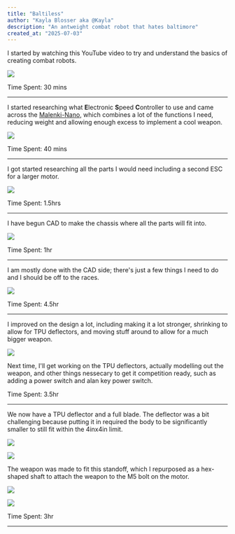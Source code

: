 ```yaml
---
title: "Baltiless"
author: "Kayla Blosser aka @Kayla"
description: "An antweight combat robot that hates baltimore"
created_at: "2025-07-03"
---
```


I started by watching this YouTube video to try and understand the basics of creating combat robots.

[![](https://img.youtube.com/vi/BvNRtRuOALw/maxresdefault.jpg)](https://www.youtube.com/watch?v=BvNRtRuOALw)

Time Spent: 30 mins

---

I started researching what **E**lectronic **S**peed **C**ontroller to use and came across the [Malenki-Nano](https://botbitz.com.au/collections/antweight-parts/products/malenki-nano), which combines a lot of the functions I need, reducing weight and allowing enough excess to implement a cool weapon.

![](https://hc-cdn.hel1.your-objectstorage.com/s/v3/f1f9c87ec9e84d9fe70434d07847b9196a8967c0_image.png)

Time Spent: 40 mins

---

I got started researching all the parts I would need including a second ESC for a larger motor.

![](https://hc-cdn.hel1.your-objectstorage.com/s/v3/7508668b61203a87443b3ce06ea32ebddccfca93_image.png)

Time Spent: 1.5hrs

--- 

I have begun CAD to make the chassis where all the parts will fit into.

![](https://hc-cdn.hel1.your-objectstorage.com/s/v3/2553c17026d7e8383f2747c5319af052e8236ca8_image.png)

Time Spent: 1hr

---

I am mostly done with the CAD side; there's just a few things I need to do and I should be off to the races.

![](https://hc-cdn.hel1.your-objectstorage.com/s/v3/2e65ae65783549485b4b5c0212fdd15a65666169_image.png)

Time Spent: 4.5hr

---

I improved on the design a lot, including making it a lot stronger, shrinking to allow for TPU deflectors, and moving stuff around to allow for a much bigger weapon.

![](https://hc-cdn.hel1.your-objectstorage.com/s/v3/59c792062cfe6b2e4eb3de45bbd8b95bae3a3b9d_image.png)

Next time, I'll get working on the TPU deflectors, actually modelling out the weapon, and other things nessecary to get it competition ready, such as adding a power switch and alan key power switch.

Time Spent: 3.5hr

---

We now have a TPU deflector and a full blade. The deflector was a bit challenging because putting it in required the body to be significantly smaller to still fit within the 4inx4in limit.

![](https://hc-cdn.hel1.your-objectstorage.com/s/v3/ba732b85953aeb1a1321a7aa16f7c9202ce3dcc2_bot.gif)

![](https://hc-cdn.hel1.your-objectstorage.com/s/v3/845eefc46ee0e1a21086046b3cb4c4344c217d2b_image.png)

The weapon was made to fit this standoff, which I repurposed as a hex-shaped shaft to attach the weapon to the M5 bolt on the motor.

[![](https://hc-cdn.hel1.your-objectstorage.com/s/v3/6767dadd18076eff6b3931456a08185c4f115f41_image.png)](https://www.digikey.com/en/products/detail/w%C3%BCrth-elektronik/970300581/6174852)

![](https://emaxmodel.com/cdn/shop/products/img_4131_1.png?v=1598532540)

Time Spent: 3hr

---